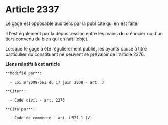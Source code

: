 # Article 2337

Le gage est opposable aux tiers par la publicité qui en est faite. 

Il l'est également par la dépossession entre les mains du créancier ou d'un tiers convenu du bien qui en fait l'objet. 

Lorsque le gage a été régulièrement publié, les ayants cause à titre particulier du constituant ne peuvent se prévaloir de
l'article 2276.

**Liens relatifs à cet article**

	**Modifié par**:

	  - Loi n°2008-561 du 17 juin 2008 - art. 3

	**Cite**:

	  - Code civil - art. 2276

	**Cité par**:

	  - Code de commerce - art. L527-1 (V)
